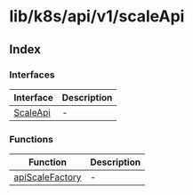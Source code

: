 # lib/k8s/api/v1/scaleApi

## Index

### Interfaces

| Interface | Description |
| ------ | ------ |
| [ScaleApi](interfaces/ScaleApi.md) | - |

### Functions

| Function | Description |
| ------ | ------ |
| [apiScaleFactory](functions/apiScaleFactory.md) | - |

